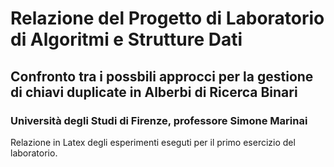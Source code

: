 # Relazione del Progetto di Laboratorio di Algoritmi e Strutture Dati
## Confronto tra i possbili approcci per la gestione di chiavi duplicate in Alberbi di Ricerca Binari
### Università degli Studi di Firenze, professore Simone Marinai

Relazione in Latex degli esperimenti eseguti per il primo esercizio del laboratorio.

